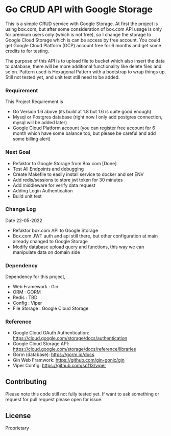 # Go CRUD API with Google Storage

This is a simple CRUD service with Google Storage. At first the project is using box.com, but after some consideration of box.com API usage is only for premium users only (which is not free), so I change the storage to Google Cloud Storage which is can be access by free account. You could get Google Cloud Platform (GCP) account free for 6 months and get some credits to for testing.

The purpose of this API is to upload file to bucket which also insert the data to database, there will be more additional functionality like delete files and so on. Pattern used is Hexagonal Pattern with a bootstrap to wrap things up. Still not tested yet, and unit test still need to be added.

### Requirement
This Project Requirement is
- Go Version 1.6 above (its build at 1.8 but 1.6 is quite good enough)
- Mysql or Postgres database (right now I only add postgres connection, mysql will be added later)
- Google Cloud Platform account (you can register free account for 6 month which have some balance too, but please be careful and add some billing alert)


### Next Goal
- Refaktor to Google Storage from Box.com [Done]
- Test All Endpoints and debugging
- Create Makefile to easily install service to docker and set ENV
- Add redis/sessions to store jwt token for 30 minutes
- Add middleware for verify data request
- Adding Login Authentication
- Build unit test

### Change Log
Date 22-05-2022 
- Refaktor box.com API to Google Storage
- Box.com JWT auth and api still there, but other configuration at main already changed to Google Storage
- Modify database upload query and functions, this way we can manipulate data on domain side

### Dependency
Dependency for this project,
- Web Framework : Gin
- ORM           : GORM
- Redis         : TBD
- Config        : Viper
- File Storage  : Google Cloud Storage

### Reference
- Google Cloud OAuth Authentication: https://cloud.google.com/storage/docs/authentication
- Google Cloud Storage API: https://cloud.google.com/storage/docs/reference/libraries
- Gorm (database): https://gorm.io/docs
- Gin Web Framwork: https://github.com/gin-gonic/gin
- Viper Config: https://github.com/spf13/viper

## Contributing
Please note this code still not fully tested yet. If want to ask something or request for pull request please open for issue.

## License

Proprietary


